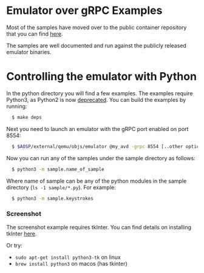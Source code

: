 Emulator over gRPC  Examples
============================

Most of the samples have moved over to the public container repository that you can find [here](https://github.com/google/android-emulator-container-scripts).

The samples are well documented and run against the publicly released emulator binaries.

# Controlling the emulator with Python

In the python directory you will find a few examples. The examples require Python3, as Python2 is now [deprecated](https://www.python.org/doc/sunset-python-2/). You can build the examples by running:

```sh
  $ make deps
```

Next you need to launch an emulator with the gRPC port enabled on port 8554:

```sh
  $ $AOSP/external/qemu/objs/emulator @my_avd -grpc 8554 [..other options...]
```

Now you can run any of the samples under the sample directory as follows:

```sh
  $ python3 -m sample.name_of_sample
```

Where name of sample can be any of the python modules in the sample directory (`ls -1 sample/*.py`). For example:

```sh
  $ python3 -m sample.keystrokes
```

### Screenshot

The screenshot example requires tkInter. You can find details on installing tkInter [here](https://tkdocs.com/tutorial/install.html).

Or try:
- `sudo apt-get install python3-tk` on linux
- `brew install python3` on macos (has tkinter)
